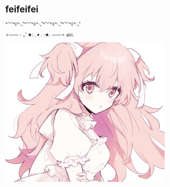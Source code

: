 # feifeifei 
꒷︶꒷꒥꒷‧₊˚꒷︶꒷꒥꒷‧₊˚꒷︶꒷꒥꒷‧₊˚꒷︶꒷꒥꒷‧₊˚

✧─── ･ ｡ﾟ★: *.✦ .* :★. ───✧
airi. 

![Image Alt](https://github.com/mmarshmary/hiw-to-do-this/blob/84f99cc677bed78971bb18855bcc23abad824869/images%20(15).jpeg) 
